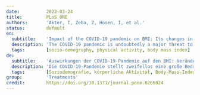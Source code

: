 ```yaml
---
date:          2022-03-24
title:         PLoS ONE
authors:       'Akter, T, Zeba, Z, Hosen, I, et al.'
status:        default
en:
  subtitle:    'Impact of the COVID-19 pandemic on BMI: Its changes in relation to socio-demographic and physical activity patterns based on a short period'
  description: 'The COVID-19 pandemic is undoubtedly a major threat to the world. The preventive strategies designed to minimize the virus transmission by remaining at home, being isolated, and keeping social distance, which would substantially reform people’s lifestyle, physical activity, eating habits, etc. Consequently, those measures might create a disturbance in weight management and overweight. Therefore, how the COVID-19 pandemic has changed the physical activities of individuals and its impacts on the Body Mass Index (BMI) is explored herein. An online-based cross-sectional study collected data from 338 Bangladeshi adults in November 2020. The questionnaire included socio-demographics, health-related variables, physical activity-related variables, and diet measurement. Inferential statistics (i.e., chi-square test, McNemar test) were used to measure the associations between BMI and studied variables with a consideration of two scenarios (‘before’ and ‘during’ the pandemic inception), where p<0.05 was considered statistically significant. Results showed that the prevalence of overweight was 30.5% ‘before’ the COVID-19 pandemic, which increased to 34.9% ‘during’ the pandemic; that means 4.4% of the participants significantly gained weight after the pandemic inception. There was no significant role of socio-demographic (e.g., gender, age, current residence, occupation) or physical activity-related factors (e.g., unavailability of outdoor space, not performing regular physical exercise, exercising with a partner) in changing the BMI status after the pandemic inception. However, following a proper diet plan during the COVID-19 pandemic was observed to decrease BMI status significantly. The present study suggests that a minor portion of the participants reported increasing their overweight status after the pandemic inception, whereas having a proper diet plan during the pandemic can significantly decrease BMI status. Therefore, the importance of the appropriate diet plan should be considered while implementing any policies. '
  tags:        [socio-demography, physical activity, body mass index]
de:
  subtitle:    'Auswirkungen der COVID-19-Pandemie auf den BMI: Veränderungen im Zusammenhang mit soziodemografischen und körperlichen Aktivitätsmustern über einen kurzen Zeitraum'
  description: 'Die COVID-19-Pandemie stellt zweifellos eine große Bedrohung für die Welt dar. Die Präventionsstrategien zielen darauf ab, die Übertragung des Virus zu minimieren, indem man zu Hause bleibt, sich isoliert und soziale Distanz wahrt, was den Lebensstil, die körperliche Aktivität, die Ernährungsgewohnheiten usw. der Menschen erheblich verändern würde. Folglich könnten diese Maßnahmen zu einer Störung des Gewichtsmanagements und zu Übergewicht führen. Daher wird hier untersucht, wie die COVID-19-Pandemie die körperlichen Aktivitäten der Menschen verändert hat und welche Auswirkungen sie auf den Body Mass Index (BMI) hat. Im Rahmen einer online-basierten Querschnittsstudie wurden im November 2020 Daten von 338 Erwachsenen aus Bangladesch erhoben. Der Fragebogen umfasste soziodemografische Daten, gesundheitsbezogene Variablen, Variablen zur körperlichen Aktivität und die Messung der Ernährung. Inferenzstatistiken (d. h. Chi-Quadrat-Test, McNemar-Test) wurden verwendet, um die Zusammenhänge zwischen dem BMI und den untersuchten Variablen unter Berücksichtigung von zwei Szenarien ("vor" und "während" des Beginns der Pandemie) zu messen, wobei p<0,05 als statistisch signifikant angesehen wurde. Die Ergebnisse zeigten, dass die Prävalenz von Übergewicht "vor" der COVID-19-Pandemie bei 30,5 % lag und "während" der Pandemie auf 34,9 % anstieg; das bedeutet, dass 4,4 % der Teilnehmer nach Beginn der Pandemie signifikant an Gewicht zunahmen. Soziodemografische Faktoren (z. B. Geschlecht, Alter, aktueller Wohnort, Beruf) oder Faktoren, die mit der körperlichen Aktivität zusammenhängen (z. B. kein Platz im Freien, keine regelmäßige körperliche Betätigung, Sport mit einem Partner), spielten bei der Veränderung des BMI-Status nach Beginn der Pandemie keine signifikante Rolle. Es wurde jedoch beobachtet, dass die Einhaltung eines angemessenen Ernährungsplans während der COVID-19-Pandemie den BMI-Status deutlich senkte. Die vorliegende Studie deutet darauf hin, dass ein kleiner Teil der Teilnehmer berichtete, dass ihr Übergewicht nach Beginn der Pandemie zugenommen hatte, wohingegen ein angemessener Ernährungsplan während der Pandemie den BMI-Status deutlich senken kann. Daher sollte die Bedeutung eines angemessenen Ernährungsplans bei der Umsetzung jeglicher Maßnahmen berücksichtigt werden. ' 
  tags:        [Soziodemografie, körperliche Aktivität, Body-Mass-Index]
group:         'Treatments'
credit:        https://doi.org/10.1371/journal.pone.0266024
---
```


